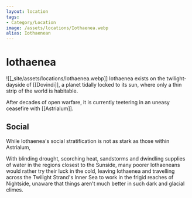 ```yaml
---
layout: location
tags: 
- Category/Location
image: /assets/locations/Iothaenea.webp
alias: Iothaenean
---
```


# Iothaenea


![[_site/assets/locations/Iothaenea.webp]]
Iothaenea exists on the twilight-dayside of [[Dovindi]], a planet tidally locked to its sun, where only a thin strip of the world is habitable.

After decades of open warfare, it is currently teetering in an uneasy ceasefire with [[Astrialum]].

## Social

While Iothaenea's social stratification is not as stark as those within Astrialum,

With blinding drought, scorching heat, sandstorms and dwindling supplies of water in the regions closest to the Sunside, many poorer Iothaeneans would rather try their luck in the cold, leaving Iothaenea and travelling across the Twilight Strand's Inner Sea to work in the frigid reaches of Nightside, unaware that things aren't much better in such dark and glacial climes.
